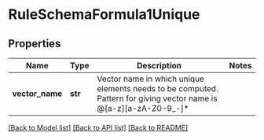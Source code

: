 # RuleSchemaFormula1Unique

## Properties
Name | Type | Description | Notes
------------ | ------------- | ------------- | -------------
**vector_name** | **str** | Vector name in which unique elements needs to be computed. Pattern for giving vector name is @[a-z][a-zA-Z0-9_-]* | 

[[Back to Model list]](../README.md#documentation-for-models) [[Back to API list]](../README.md#documentation-for-api-endpoints) [[Back to README]](../README.md)


